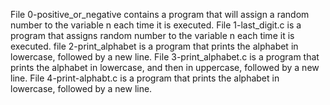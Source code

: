 File 0-positive_or_negative contains a program that will assign a random number to the variable n each time it is executed.
File 1-last_digit.c is a program that assigns random number to the variable n each time it is executed.
file 2-print_alphabet is a program that prints the alphabet in lowercase, followed by a new line.
File 3-print_alphabet.c is a program that prints the alphabet in lowercase, and then in uppercase, followed by a new line.
File 4-print-alphabt.c is a program that prints the alphabet in lowercase, followed by a new line.
